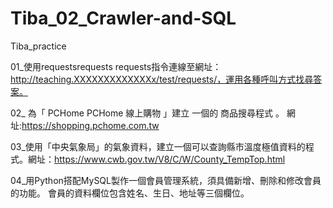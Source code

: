 # Tiba_02_Crawler-and-SQL

Tiba_practice

01_使用requestsrequests requests指令連線至網址：http://teaching.XXXXXXXXXXXXXx/test/requests/，運用各種呼叫方式找尋答案。

02_ 為「 PCHome PCHome 線上購物 」建立 一個的 商品搜尋程式 。 網址:https://shopping.pchome.com.tw

03_使用「中央氣象局」的氣象資料，建立一個可以查詢縣市溫度極值資料的程式。網址：https://www.cwb.gov.tw/V8/C/W/County_TempTop.html

04_用Python搭配MySQL製作一個會員管理系統，須具備新增、刪除和修改會員的功能。 會員的資料欄位包含姓名、生日、地址等三個欄位。
